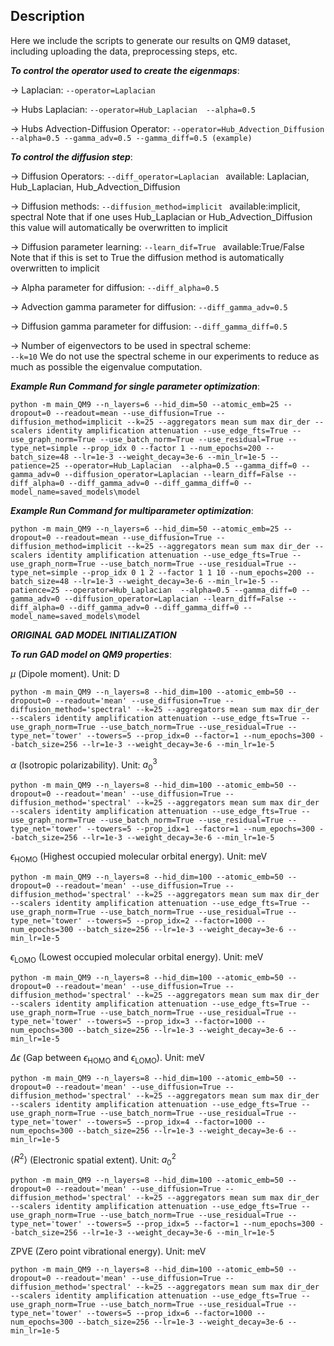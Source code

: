 ## Description 
Here we include the scripts to generate our results on QM9 dataset, including uploading the data, preprocessing steps, etc. 

***To control the operator used to create the eigenmaps***:

-> Laplacian: 
    ```
    --operator=Laplacian
    ```

-> Hubs Laplacian:
    ````
    --operator=Hub_Laplacian  --alpha=0.5 
    ````

-> Hubs Advection-Diffusion Operator:
    ````
    --operator=Hub_Advection_Diffusion --alpha=0.5 --gamma_adv=0.5 --gamma_diff=0.5 (example)
    ````


***To control the diffusion step***:

-> Diffusion Operators:
    ````
    --diff_operator=Laplacian 
    ````
    available: Laplacian, Hub_Laplacian, Hub_Advection_Diffusion

-> Diffusion methods:
    ````
    --diffusion_method=implicit 
    ````
    available:implicit, spectral 
    Note that if one uses Hub_Laplacian or Hub_Advection_Diffusion this value will automatically be overwritten to implicit

-> Diffusion parameter learning:
    ```
    --learn_dif=True 
    ```
    available:True/False
    Note that if this is set to True the diffusion method is automatically overwritten to implicit

-> Alpha parameter for diffusion:
    ````
    --diff_alpha=0.5
    ````

-> Advection gamma parameter for diffusion:
    ````
    --diff_gamma_adv=0.5
    ````

-> Diffusion gamma parameter for diffusion:
    ```
    --diff_gamma_diff=0.5
    ```

-> Number of eigenvectors to be used in spectral scheme:  
    ````
    --k=10
    ````
    We do not use the spectral scheme in our experiments to reduce as much as possible the eigenvalue computation.



***Example Run Command for single parameter optimization***:
```
python -m main_QM9 --n_layers=6 --hid_dim=50 --atomic_emb=25 --dropout=0 --readout=mean --use_diffusion=True --diffusion_method=implicit --k=25 --aggregators mean sum max dir_der --scalers identity amplification attenuation --use_edge_fts=True --use_graph_norm=True --use_batch_norm=True --use_residual=True --type_net=simple --prop_idx 0 --factor 1 --num_epochs=200 --batch_size=48 --lr=1e-3 --weight_decay=3e-6 --min_lr=1e-5 --patience=25 --operator=Hub_Laplacian  --alpha=0.5 --gamma_diff=0 --gamma_adv=0 --diffusion_operator=Laplacian --learn_diff=False --diff_alpha=0 --diff_gamma_adv=0 --diff_gamma_diff=0 --model_name=saved_models\model
```


***Example Run Command for multiparameter optimization***:

```
python -m main_QM9 --n_layers=6 --hid_dim=50 --atomic_emb=25 --dropout=0 --readout=mean --use_diffusion=True --diffusion_method=implicit --k=25 --aggregators mean sum max dir_der --scalers identity amplification attenuation --use_edge_fts=True --use_graph_norm=True --use_batch_norm=True --use_residual=True --type_net=simple --prop_idx 0 1 2 --factor 1 1 10 --num_epochs=200 --batch_size=48 --lr=1e-3 --weight_decay=3e-6 --min_lr=1e-5 --patience=25 --operator=Hub_Laplacian  --alpha=0.5 --gamma_diff=0 --gamma_adv=0 --diffusion_operator=Laplacian --learn_diff=False --diff_alpha=0 --diff_gamma_adv=0 --diff_gamma_diff=0 --model_name=saved_models\model
```




***ORIGINAL GAD MODEL INITIALIZATION***

***To run GAD model on QM9 properties***:

$\mu$ (Dipole moment). Unit: $\textrm{D}$

```
python -m main_QM9 --n_layers=8 --hid_dim=100 --atomic_emb=50 --dropout=0 --readout='mean' --use_diffusion=True --diffusion_method='spectral' --k=25 --aggregators mean sum max dir_der --scalers identity amplification attenuation --use_edge_fts=True --use_graph_norm=True --use_batch_norm=True --use_residual=True --type_net='tower' --towers=5 --prop_idx=0 --factor=1 --num_epochs=300 --batch_size=256 --lr=1e-3 --weight_decay=3e-6 --min_lr=1e-5
```

$\alpha$ (Isotropic polarizability). Unit: ${a_0}^3$
```
python -m main_QM9 --n_layers=8 --hid_dim=100 --atomic_emb=50 --dropout=0 --readout='mean' --use_diffusion=True --diffusion_method='spectral' --k=25 --aggregators mean sum max dir_der --scalers identity amplification attenuation --use_edge_fts=True --use_graph_norm=True --use_batch_norm=True --use_residual=True --type_net='tower' --towers=5 --prop_idx=1 --factor=1 --num_epochs=300 --batch_size=256 --lr=1e-3 --weight_decay=3e-6 --min_lr=1e-5
```

$\epsilon_{\textrm{HOMO}}$ (Highest occupied molecular orbital energy). Unit: $\textrm{meV}$
```
python -m main_QM9 --n_layers=8 --hid_dim=100 --atomic_emb=50 --dropout=0 --readout='mean' --use_diffusion=True --diffusion_method='spectral' --k=25 --aggregators mean sum max dir_der --scalers identity amplification attenuation --use_edge_fts=True --use_graph_norm=True --use_batch_norm=True --use_residual=True --type_net='tower' --towers=5 --prop_idx=2 --factor=1000 --num_epochs=300 --batch_size=256 --lr=1e-3 --weight_decay=3e-6 --min_lr=1e-5
```

$\epsilon_{\textrm{LOMO}}$  (Lowest occupied molecular orbital energy). Unit: $\textrm{meV}$
```
python -m main_QM9 --n_layers=8 --hid_dim=100 --atomic_emb=50 --dropout=0 --readout='mean' --use_diffusion=True --diffusion_method='spectral' --k=25 --aggregators mean sum max dir_der --scalers identity amplification attenuation --use_edge_fts=True --use_graph_norm=True --use_batch_norm=True --use_residual=True --type_net='tower' --towers=5 --prop_idx=3 --factor=1000 --num_epochs=300 --batch_size=256 --lr=1e-3 --weight_decay=3e-6 --min_lr=1e-5
```

$\Delta \epsilon$ (Gap between $\epsilon_{\textrm{HOMO}}$ and $\epsilon_{\textrm{LOMO}}$). Unit: $\textrm{meV}$
```
python -m main_QM9 --n_layers=8 --hid_dim=100 --atomic_emb=50 --dropout=0 --readout='mean' --use_diffusion=True --diffusion_method='spectral' --k=25 --aggregators mean sum max dir_der --scalers identity amplification attenuation --use_edge_fts=True --use_graph_norm=True --use_batch_norm=True --use_residual=True --type_net='tower' --towers=5 --prop_idx=4 --factor=1000 --num_epochs=300 --batch_size=256 --lr=1e-3 --weight_decay=3e-6 --min_lr=1e-5
```

$\langle R^2 \rangle$ (Electronic spatial extent). Unit: ${a_0}^2$
```
python -m main_QM9 --n_layers=8 --hid_dim=100 --atomic_emb=50 --dropout=0 --readout='mean' --use_diffusion=True --diffusion_method='spectral' --k=25 --aggregators mean sum max dir_der --scalers identity amplification attenuation --use_edge_fts=True --use_graph_norm=True --use_batch_norm=True --use_residual=True --type_net='tower' --towers=5 --prop_idx=5 --factor=1 --num_epochs=300 --batch_size=256 --lr=1e-3 --weight_decay=3e-6 --min_lr=1e-5
```

$\textrm{ZPVE}$ (Zero point vibrational energy). Unit: $\textrm{meV}$
```
python -m main_QM9 --n_layers=8 --hid_dim=100 --atomic_emb=50 --dropout=0 --readout='mean' --use_diffusion=True --diffusion_method='spectral' --k=25 --aggregators mean sum max dir_der --scalers identity amplification attenuation --use_edge_fts=True --use_graph_norm=True --use_batch_norm=True --use_residual=True --type_net='tower' --towers=5 --prop_idx=6 --factor=1000 --num_epochs=300 --batch_size=256 --lr=1e-3 --weight_decay=3e-6 --min_lr=1e-5
```
